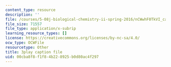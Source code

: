 ```yaml
---
content_type: resource
description: ''
file: /courses/5-08j-biological-chemistry-ii-spring-2016/nCWwhF0TkVI_captions.vtt
file_size: 71557
file_type: application/x-subrip
learning_resource_types: []
license: https://creativecommons.org/licenses/by-nc-sa/4.0/
ocw_type: OCWFile
resourcetype: Other
title: 3play caption file
uid: 00cba8f8-f1f8-4b22-8925-b0d80ac4f297
---
```

